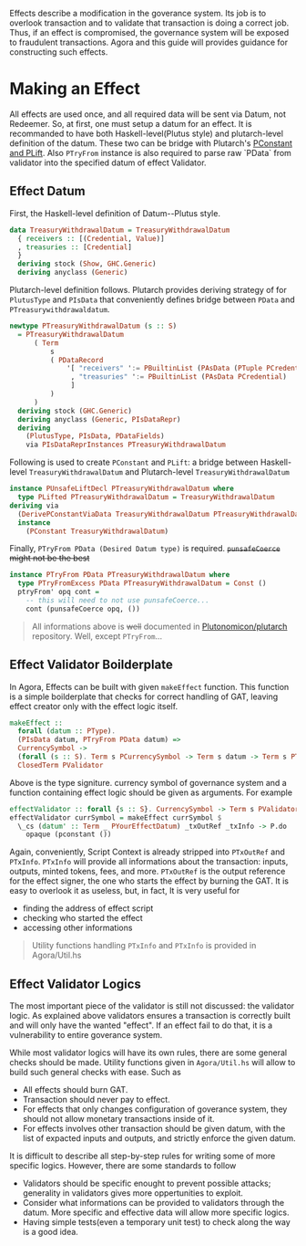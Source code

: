 Effects describe a modification in the goverance system. Its job is to
overlook transaction and to validate that transaction is doing a correct
job. Thus, if an effect is compromised, the governance system will be
exposed to fraudulent transactions. Agora and this guide will provides
guidance for constructing such effects.

# Making an Effect

All effects are used once, and all required data will be sent via Datum,
not Redeemer. So, at first, one must setup a datum for an effect. It is
recommanded to have both Haskell-level(Plutus style) and plutarch-level
definition of the datum. These two can be bridge with Plutarch\'s
[PConstant and
PLift](https://github.com/Plutonomicon/plutarch/blob/master/docs/Typeclasses/PConstant%20and%20PLift.md).
Also `PTryFrom` instance is also required to parse raw \`PData\` from
validator into the specified datum of effect Validator.

## Effect Datum

First, the Haskell-level definition of Datum--Plutus style.

``` haskell
data TreasuryWithdrawalDatum = TreasuryWithdrawalDatum
  { receivers :: [(Credential, Value)]
  , treasuries :: [Credential]
  }
  deriving stock (Show, GHC.Generic)
  deriving anyclass (Generic)
```

Plutarch-level definition follows. Plutarch provides deriving strategy
of for `PlutusType` and `PIsData` that conveniently defines bridge
between `PData` and `PTreasurywithdrawaldatum`.

``` haskell
newtype PTreasuryWithdrawalDatum (s :: S)
  = PTreasuryWithdrawalDatum
      ( Term
          s
          ( PDataRecord
              '[ "receivers" ':= PBuiltinList (PAsData (PTuple PCredential PValue))
               , "treasuries" ':= PBuiltinList (PAsData PCredential)
               ]
          )
      )
  deriving stock (GHC.Generic)
  deriving anyclass (Generic, PIsDataRepr)
  deriving
    (PlutusType, PIsData, PDataFields)
    via PIsDataReprInstances PTreasuryWithdrawalDatum
```

Following is used to create `PConstant` and `PLift`: a bridge between
Haskell-level `TreasuryWithdrawalDatum` and Plutarch-level
`TreasuryWithdrawalDatum`

``` haskell
instance PUnsafeLiftDecl PTreasuryWithdrawalDatum where
  type PLifted PTreasuryWithdrawalDatum = TreasuryWithdrawalDatum
deriving via
  (DerivePConstantViaData TreasuryWithdrawalDatum PTreasuryWithdrawalDatum)
  instance
    (PConstant TreasuryWithdrawalDatum)
```

Finally, `PTryFrom PData (Desired Datum type)` is required.
~~`punsafeCoerce` might not be the best~~

``` haskell
instance PTryFrom PData PTreasuryWithdrawalDatum where
  type PTryFromExcess PData PTreasuryWithdrawalDatum = Const ()
  ptryFrom' opq cont =
    -- this will need to not use punsafeCoerce...
    cont (punsafeCoerce opq, ())
```

> All informations above is ~~well~~ documented in
> [Plutonomicon/plutarch](https://github.com/Plutonomicon/plutarch/tree/master/docs)
> repository. Well, except `PTryFrom`...

## Effect Validator Boilderplate

In Agora, Effects can be built with given `makeEffect` function. This
function is a simple boilderplate that checks for correct handling of
GAT, leaving effect creator only with the effect logic itself.

``` haskell
makeEffect ::
  forall (datum :: PType).
  (PIsData datum, PTryFrom PData datum) =>
  CurrencySymbol ->
  (forall (s :: S). Term s PCurrencySymbol -> Term s datum -> Term s PTxOutRef -> Term s (PAsData PTxInfo) -> Term s POpaque) ->
  ClosedTerm PValidator
```

Above is the type signiture. currency symbol of governance system and a
function containing effect logic should be given as arguments. For
example

``` haskell
effectValidator :: forall {s :: S}. CurrencySymbol -> Term s PValidator
effectValidator currSymbol = makeEffect currSymbol $
  \_cs (datum' :: Term _ PYourEffectDatum) _txOutRef _txInfo -> P.do
    opaque (pconstant ())
```

Again, conveniently, Script Context is already stripped into `PTxOutRef`
and `PTxInfo`. `PTxInfo` will provide all informations about the
transaction: inputs, outputs, minted tokens, fees, and more. `PTxOutRef`
is the output reference for the effect signer, the one who starts the
effect by burning the GAT. It is easy to overlook it as useless, but, in
fact, It is very useful for

-   finding the address of effect script
-   checking who started the effect
-   accessing other informations

> Utility functions handling `PTxInfo` and `PTxInfo` is provided in
> Agora/Util.hs

## Effect Validator Logics

The most important piece of the validator is still not discussed: the
validator logic. As explained above validators ensures a transaction is
correctly built and will only have the wanted \"effect\". If an effect
fail to do that, it is a vulnerability to entire goverance system.

While most validator logics will have its own rules, there are some
general checks should be made. Utility functions given in
`Agora/Util.hs` will allow to build such general checks with ease. Such
as

-   All effects should burn GAT.
-   Transaction should never pay to effect.
-   For effects that only changes configuration of goverance system,
    they should not allow monetary transactions inside of it.
-   For effects involves other transaction should be given datum, with
    the list of expacted inputs and outputs, and strictly enforce the
    given datum.

It is difficult to describe all step-by-step rules for writing some of
more specific logics. However, there are some standards to follow

-   Validators should be specific enought to prevent possible attacks;
    generality in validators gives more oppertunities to exploit.
-   Consider what informations can be provided to validators through the
    datum. More specific and effective data will allow more specific
    logics.
-   Having simple tests(even a temporary unit test) to check along the
    way is a good idea.
